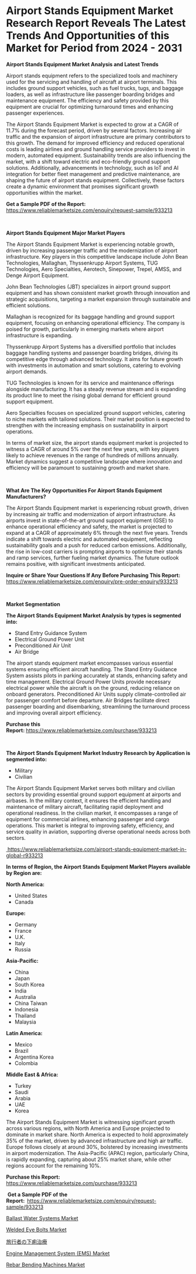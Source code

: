 <p><h1>Airport Stands Equipment Market Research Report Reveals The Latest Trends And Opportunities of this Market for Period from 2024 - 2031</h1></p><p><strong>Airport Stands Equipment Market Analysis and Latest Trends</strong></p>
<p><p>Airport stands equipment refers to the specialized tools and machinery used for the servicing and handling of aircraft at airport terminals. This includes ground support vehicles, such as fuel trucks, tugs, and baggage loaders, as well as infrastructure like passenger boarding bridges and maintenance equipment. The efficiency and safety provided by this equipment are crucial for optimizing turnaround times and enhancing passenger experiences.</p><p>The Airport Stands Equipment Market is expected to grow at a CAGR of 11.7% during the forecast period, driven by several factors. Increasing air traffic and the expansion of airport infrastructure are primary contributors to this growth. The demand for improved efficiency and reduced operational costs is leading airlines and ground handling service providers to invest in modern, automated equipment. Sustainability trends are also influencing the market, with a shift toward electric and eco-friendly ground support solutions. Additionally, advancements in technology, such as IoT and AI integration for better fleet management and predictive maintenance, are shaping the future of airport stands equipment. Collectively, these factors create a dynamic environment that promises significant growth opportunities within the market.</p></p>
<p><strong>Get a Sample PDF of the Report:&nbsp;</strong> <a href="https://www.reliablemarketsize.com/enquiry/request-sample/933213">https://www.reliablemarketsize.com/enquiry/request-sample/933213</a></p>
<p>&nbsp;</p>
<p><strong>Airport Stands Equipment Major Market Players</strong></p>
<p><p>The Airport Stands Equipment Market is experiencing notable growth, driven by increasing passenger traffic and the modernization of airport infrastructure. Key players in this competitive landscape include John Bean Technologies, Mallaghan, Thyssenkrupp Airport Systems, TUG Technologies, Aero Specialties, Aerotech, Sinepower, Trepel, AMSS, and Denge Airport Equipment.</p><p>John Bean Technologies (JBT) specializes in airport ground support equipment and has shown consistent market growth through innovation and strategic acquisitions, targeting a market expansion through sustainable and efficient solutions.</p><p>Mallaghan is recognized for its baggage handling and ground support equipment, focusing on enhancing operational efficiency. The company is poised for growth, particularly in emerging markets where airport infrastructure is expanding.</p><p>Thyssenkrupp Airport Systems has a diversified portfolio that includes baggage handling systems and passenger boarding bridges, driving its competitive edge through advanced technology. It aims for future growth with investments in automation and smart solutions, catering to evolving airport demands.</p><p>TUG Technologies is known for its service and maintenance offerings alongside manufacturing. It has a steady revenue stream and is expanding its product line to meet the rising global demand for efficient ground support equipment.</p><p>Aero Specialties focuses on specialized ground support vehicles, catering to niche markets with tailored solutions. Their market position is expected to strengthen with the increasing emphasis on sustainability in airport operations.</p><p>In terms of market size, the airport stands equipment market is projected to witness a CAGR of around 5% over the next few years, with key players likely to achieve revenues in the range of hundreds of millions annually. Market dynamics suggest a competitive landscape where innovation and efficiency will be paramount to sustaining growth and market share.</p></p>
<p>&nbsp;</p>
<p><strong>What Are The Key Opportunities For Airport Stands Equipment Manufacturers?</strong></p>
<p><p>The Airport Stands Equipment market is experiencing robust growth, driven by increasing air traffic and modernization of airport infrastructure. As airports invest in state-of-the-art ground support equipment (GSE) to enhance operational efficiency and safety, the market is projected to expand at a CAGR of approximately 6% through the next five years. Trends indicate a shift towards electric and automated equipment, reflecting sustainability goals and a push for reduced carbon emissions. Additionally, the rise in low-cost carriers is prompting airports to optimize their stands and ramp services, further fueling market dynamics. The future outlook remains positive, with significant investments anticipated.</p></p>
<p><strong>Inquire or Share Your Questions If Any Before Purchasing This Report:</strong> <a href="https://www.reliablemarketsize.com/enquiry/pre-order-enquiry/933213">https://www.reliablemarketsize.com/enquiry/pre-order-enquiry/933213</a></p>
<p>&nbsp;</p>
<p><strong>Market Segmentation</strong></p>
<p><strong>The Airport Stands Equipment Market Analysis by types is segmented into:</strong></p>
<p><ul><li>Stand Entry Guidance System</li><li>Electrical Ground Power Unit</li><li>Preconditioned Air Unit</li><li>Air Bridge</li></ul></p>
<p><p>The airport stands equipment market encompasses various essential systems ensuring efficient aircraft handling. The Stand Entry Guidance System assists pilots in parking accurately at stands, enhancing safety and time management. Electrical Ground Power Units provide necessary electrical power while the aircraft is on the ground, reducing reliance on onboard generators. Preconditioned Air Units supply climate-controlled air for passenger comfort before departure. Air Bridges facilitate direct passenger boarding and disembarking, streamlining the turnaround process and improving overall airport efficiency.</p></p>
<p><strong>Purchase this Report:&nbsp;</strong><a href="https://www.reliablemarketsize.com/purchase/933213">https://www.reliablemarketsize.com/purchase/933213</a></p>
<p>&nbsp;</p>
<p><strong>The Airport Stands Equipment Market Industry Research by Application is segmented into:</strong></p>
<p><ul><li>Military</li><li>Civilian</li></ul></p>
<p><p>The Airport Stands Equipment Market serves both military and civilian sectors by providing essential ground support equipment at airports and airbases. In the military context, it ensures the efficient handling and maintenance of military aircraft, facilitating rapid deployment and operational readiness. In the civilian market, it encompasses a range of equipment for commercial airlines, enhancing passenger and cargo operations. This market is integral to improving safety, efficiency, and service quality in aviation, supporting diverse operational needs across both sectors.</p></p>
<p><a href="https://www.reliablemarketsize.com/airport-stands-equipment-market-in-global-r933213">&nbsp;https://www.reliablemarketsize.com/airport-stands-equipment-market-in-global-r933213</a></p>
<p><strong>In terms of Region, the Airport Stands Equipment Market Players available by Region are:</strong></p>
<p>
    <p> <strong> North America: </strong>
        <ul>
            <li>United States</li>
            <li>Canada</li>
        </ul>
        </p> 
    <p> <strong> Europe: </strong>
        <ul>
            <li>Germany</li>
            <li>France</li>
            <li>U.K.</li>
            <li>Italy</li>
            <li>Russia</li>
        </ul>
        </p> 
    <p> <strong> Asia-Pacific: </strong>
        <ul>
            <li>China</li>
            <li>Japan</li>
            <li>South Korea</li>
            <li>India</li>
            <li>Australia</li>
            <li>China Taiwan</li>
            <li>Indonesia</li>
            <li>Thailand</li>
            <li>Malaysia</li>
        </ul>
        </p> 
    <p> <strong> Latin America: </strong>
        <ul>
            <li>Mexico</li>
            <li>Brazil</li>
            <li>Argentina Korea</li>
            <li>Colombia</li>
        </ul>
        </p> 
    <p> <strong> Middle East & Africa: </strong>
        <ul>
            <li>Turkey</li>
            <li>Saudi</li>
            <li>Arabia</li>
            <li>UAE</li>
            <li>Korea</li>
        </ul>
    </p>
    </p>
<p><p>The Airport Stands Equipment Market is witnessing significant growth across various regions, with North America and Europe projected to dominate in market share. North America is expected to hold approximately 35% of the market, driven by advanced infrastructure and high air traffic. Europe follows closely at around 30%, bolstered by increasing investments in airport modernization. The Asia-Pacific (APAC) region, particularly China, is rapidly expanding, capturing about 25% market share, while other regions account for the remaining 10%.</p></p>
<p><strong>Purchase this Report: </strong><a href="https://www.reliablemarketsize.com/purchase/933213">https://www.reliablemarketsize.com/purchase/933213</a></p>
<p>&nbsp;<strong>Get a Sample PDF of the Report:&nbsp;&nbsp;</strong><a href="https://www.reliablemarketsize.com/enquiry/request-sample/933213">https://www.reliablemarketsize.com/enquiry/request-sample/933213</a></p>
<p><strong></strong></p>
<p><p><a href="https://www.linkedin.com/pulse/ballast-water-systems-industry-forecast-market-shifts-strategic-texyc?trackingId=biN6elN%2BQTGbHiXyEl%2F2pA%3D%3D">Ballast Water Systems Market</a></p><p><a href="https://www.linkedin.com/pulse/global-welded-eye-bolts-market-product-type-application-region-lpljc?trackingId=L6kFq%2FlATs2cGbOxDXs4ng%3D%3D">Welded Eye Bolts Market</a></p><p><a href="https://medium.com/@manuelmann1976/travelers-diarrhea-treatment-market-%E3%81%AF-%E3%82%B3%E3%82%B9%E3%83%88%E7%AE%A1%E7%90%86%E3%81%A8%E5%8A%B9%E7%8E%87%E5%90%91%E4%B8%8A%E3%82%92%E5%84%AA%E5%85%88%E3%81%97%E3%81%BE%E3%81%99-%E3%81%95%E3%82%89%E3%81%AB-%E5%A0%B1%E5%91%8A%E6%9B%B8%E3%81%AF%E5%B8%82%E5%A0%B4%E3%81%AE%E9%9C%80%E8%A6%81%E9%9D%A2%E3%81%A8%E4%BE%9B%E7%B5%A6%E9%9D%A2%E3%81%AE%E4%B8%A1%E6%96%B9%E3%82%92%E3%82%AB%E3%83%90%E3%83%BC%E3%81%97%E3%81%A6%E3%81%84%E3%81%BE%E3%81%99-030d139af0c0">旅行者の下痢治療</a></p><p><a href="https://issuu.com/reportprime-2/docs/engine-management-system-ems-market_a6aeba207f1f62">Engine Management System (EMS) Market</a></p><p><a href="https://medium.com/@salennagilmor/the-global-rebar-bending-machines-market-is-a-dynamic-and-growing-industry-5e4adb6f118a">Rebar Bending Machines Market</a></p></p>